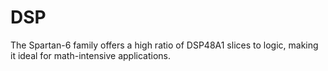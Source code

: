 # DSP
The Spartan-6 family offers a high ratio of DSP48A1 slices to logic, making it ideal for math-intensive applications. 

